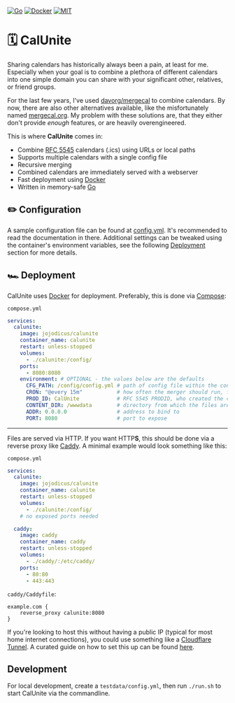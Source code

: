 [![Go](https://img.shields.io/badge/Go-00ADD8?style=for-the-badge&logo=go&logoColor=white)](https://go.dev/)
[![Docker](https://img.shields.io/badge/Docker-2CA5E0?style=for-the-badge&logo=docker&logoColor=white)](https://www.docker.com/)
[![MIT](https://img.shields.io/badge/MIT-green?style=for-the-badge)](https://opensource.org/license/mit)

# 🗓️ CalUnite

Sharing calendars has historically always been a pain, at least for me.
Especially when your goal is to combine a plethora of different calendars into one simple domain you can share with your significant other, relatives, or friend groups.

For the last few years, I've used [davorg/mergecal](https://github.com/davorg/mergecal) to combine calendars.
By now, there are also other alternatives available, like the misfortunately named [mergecal.org](https://mergecal.org/).
My problem with these solutions are, that they either don't provide *enough* features, or are heavily overengineered.

This is where **CalUnite** comes in:
- Combine [RFC 5545](https://datatracker.ietf.org/doc/html/rfc5545) calendars (.ics) using URLs or local paths
- Supports multiple calendars with a single config file
- Recursive merging
- Combined calendars are immediately served with a webserver
- Fast deployment using [Docker](https://www.docker.com/)
- Written in memory-safe [Go](https://go.dev/)

## ✏️ Configuration

A sample configuration file can be found at [config.yml](config.yml).
It's recommended to read the documentation in there.
Additional settings can be tweaked using the container's environment variables, see the following [Deployment](#️-deployment) section for more details.

## 🏎️ Deployment

CalUnite uses [Docker](https://www.docker.com/) for deployment. Preferably, this is done via [Compose](https://docs.docker.com/compose/):

`compose.yml`
```yml
services:
  calunite:
    image: jojodicus/calunite
    container_name: calunite
    restart: unless-stopped
    volumes:
      - ./calunite:/config/
    ports:
      - 8080:8080
    environment: # OPTIONAL - the values below are the defaults
      CFG_PATH: /config/config.yml # path of config file within the container
      CRON: "@every 15m"           # how often the merger should run, format: https://pkg.go.dev/github.com/robfig/cron#hdr-CRON_Expression_Format
      PROD_ID: CalUnite            # RFC 5545 PRODID, who created the calendar
      CONTENT_DIR: /wwwdata        # directory from which the files are served
      ADDR: 0.0.0.0                # address to bind to
      PORT: 8080                   # port to expose
```

---

Files are served via HTTP. If you want HTTP**S**, this should be done via a reverse proxy like [Caddy](https://caddyserver.com/). A minimal example would look something like this:

`compose.yml`
```yml
services:
  calunite:
    image: jojodicus/calunite
    container_name: calunite
    restart: unless-stopped
    volumes:
      - ./calunite:/config/
    # no exposed ports needed

  caddy:
    image: caddy
    container_name: caddy
    restart: unless-stopped
    volumes:
      - ./caddy/:/etc/caddy/
    ports:
      - 80:80
      - 443:443
```

`caddy/Caddyfile`:
```
example.com {
    reverse_proxy calunite:8080
}
```

If you're looking to host this without having a public IP (typical for most home internet connections), you could use something like a [Cloudflare Tunnel](https://developers.cloudflare.com/cloudflare-one/connections/connect-networks/).
A curated guide on how to set this up can be found [here](https://dittrich.pro/cloudflare-tunnel-homelab/).

## Development

For local development, create a `testdata/config.yml`, then run `./run.sh` to start CalUnite via the commandline.
